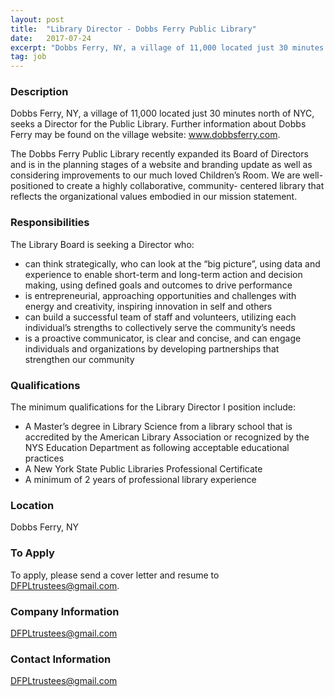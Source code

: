 ```yaml
---
layout: post
title:  "Library Director - Dobbs Ferry Public Library"
date:   2017-07-24
excerpt: "Dobbs Ferry, NY, a village of 11,000 located just 30 minutes north of NYC, seeks a Director for the Public Library. Further information about Dobbs Ferry may be found on the village website: www.dobbsferry.com. The Dobbs Ferry Public Library recently expanded its Board of Directors and is in the planning..."
tag: job
---
```


### Description   

Dobbs Ferry, NY, a village of 11,000 located just 30 minutes north of NYC, seeks a Director for the Public Library. Further information about Dobbs Ferry may be found on the village website: www.dobbsferry.com. 

The Dobbs Ferry Public Library recently expanded its Board of Directors and is in the planning stages of a website and branding update as well as considering improvements to our much loved Children’s Room. We are well-positioned to create a highly collaborative, community- centered library that reflects the organizational values embodied in our mission statement.


### Responsibilities   

The Library Board is seeking a Director who:
- can think strategically, who can look at the “big picture”, using data and experience to enable short-term and long-term action and decision making, using defined goals and outcomes to drive performance
- is entrepreneurial, approaching opportunities and challenges with energy and creativity, inspiring innovation in self and others
- can build a successful team of staff and volunteers, utilizing each individual’s strengths to collectively serve the community’s needs
- is a proactive communicator, is clear and concise, and can engage individuals and organizations by developing partnerships that strengthen our community



### Qualifications   

The minimum qualifications for the Library Director I position include:
- A Master’s degree in Library Science from a library school that is accredited by the American Library Association or recognized by the NYS Education Department as following acceptable educational practices
- A New York State Public Libraries Professional Certificate
- A minimum of 2 years of professional library experience





### Location   

Dobbs Ferry, NY




### To Apply   

To apply, please send a cover letter and resume to DFPLtrustees@gmail.com.


### Company Information   

DFPLtrustees@gmail.com


### Contact Information   

DFPLtrustees@gmail.com

